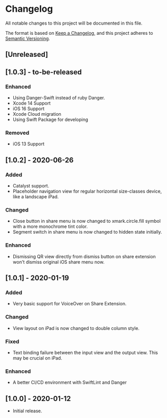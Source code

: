 # Changelog
All notable changes to this project will be documented in this file.

The format is based on [Keep a Changelog](https://keepachangelog.com/en/1.0.0/),
and this project adheres to [Semantic Versioning](https://semver.org/spec/v2.0.0.html).

## [Unreleased]

## [1.0.3] - to-be-released

### Enhanced

- Using Danger-Swift instead of ruby Danger.
- Xcode 14 Support
- iOS 16 Support
- Xcode Cloud migration
- Using Swift Package for developing

### Removed

- iOS 13 Support

## [1.0.2] - 2020-06-26

### Added

- Catalyst support.
- Placeholder navigation view for regular horizontal size-classes device, like a landscape iPad.

### Changed

- Close button in share menu is now changed to xmark.circle.fill symbol with a more monochrome tint color.
- Segment switch in share menu is now changed to hidden state initially.

### Enhanced

- Dismissing QR view directly from dismiss button on share extension won't dismiss original iOS share menu now.

## [1.0.1] - 2020-01-19

### Added

- Very basic support for VoiceOver on Share Extension.

### Changed

- View layout on iPad is now changed to double column style.

### Fixed

- Text binding failure between the input view and the output view. This may be crucial on iPad.

### Enhanced

- A better CI/CD environment with SwiftLint and Danger

## [1.0.0] - 2020-01-12

- Initial release.
